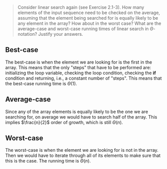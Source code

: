 > Consider linear search again (see Exercise 2.1-3). How many elements of the
> input sequence need to be checked on the average, assuming that the element
> being searched for is equally likely to be any element in the array? How
> about in the worst case? What are the average-case and worst-case running
> times of linear search in $\Theta$-notation? Justify your answers.

## Best-case

The best-case is when the element we are looking for is the first in the array.
This means that the only "steps" that have to be performed are: initializing
the loop variable, checking the loop condition, checking the **if** condition
and returning, i.e., a constant number of "steps". This means that the
best-case running time is $\Theta(1)$.

## Average-case

Since any of the array elements is equally likely to be the one we are
searching for, on average we would have to search half of the array. This
implies $\frac{n}{2}$ order of growth, which is still $\Theta(n)$.

## Worst-case

The worst-case is when the element we are looking for is not in the array. Then
we would have to iterate through all of its elements to make sure that this is
the case. The running time is $\Theta(n)$.
